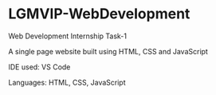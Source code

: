 # LGMVIP-WebDevelopment
Web Development Internship Task-1

A single page website built using HTML, CSS and JavaScript

IDE used: VS Code

Languages: HTML, CSS, JavaScript
